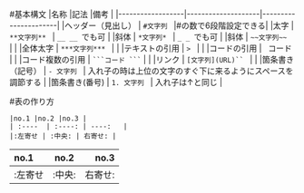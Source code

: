 #基本構文
|名称              |記法                 |備考                  |
|------------------|--------------------|----------------------| 
|ヘッダー（見出し）      |  `#文字列 `         |#の数で6段階設定できる|
|太字               |  `**文字列** `      | `__ __ `でも可         |
|斜体               |  `*文字列* `        | `_ _ `でも可           |
|斜体               |  `~~文字列~~ `      |                      |
|全体太字            |  `***文字列*** `    |                      |
|テキストの引用        |  `> `              |                      |
|コードの引用          |  ` `コード ` `       |                      |
|コード複数の引用       |  ` ```コード ``` `   |                      |
|リンク               |  `[文字列](URL)`` ` |                      |
|箇条書き（記号）        |  `- 文字列 `       | 入れ子の時は上位の文字のすぐ下に来るようにスペースを調節する   |
|箇条書き(番号)        |  `1. 文字列 `      | 入れ子は↑と同じ        |

#表の作り方
```
|no.1 |no.2 |no.3 |
| :----  | :----: | ----:   | 
|:左寄せ | :中央: | 右寄せ: |
```
|no.1 |no.2 |no.3 |
| :----  | :----: | ----:   | 
|:左寄せ | :中央: | 右寄せ: |

